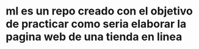 # ml es un repo creado con el objetivo de practicar como seria elaborar la pagina web de una tienda en linea
